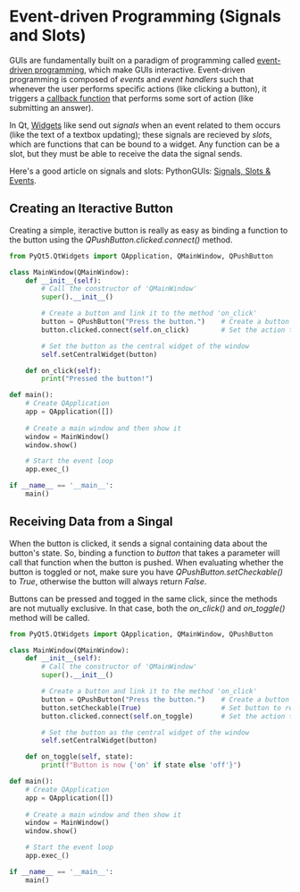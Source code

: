 # Event-driven Programming (Signals and Slots)
GUIs are fundamentally built on a paradigm of programming called [event-driven programming](https://en.wikipedia.org/wiki/Event-driven_programming), which make GUIs interactive. Event-driven programming is composed of _events_ and _event handlers_ such that whenever the user performs specific actions (like clicking a button), it triggers a [callback function](https://en.wikipedia.org/wiki/Callback_(computer_programming)) that performs some sort of action (like submitting an answer). 

In Qt, [Widgets](https://www.pythonguis.com/tutorials/pyqt-basic-widgets/) like send out _signals_ when an event related to them occurs (like the text of a textbox updating);
these signals are recieved by _slots_, which are functions that can be bound to a widget. Any function can be a slot, but they must be able to receive the data the signal sends.

Here's a good article on signals and slots: PythonGUIs: [Signals, Slots & Events](https://www.pythonguis.com/tutorials/pyqt-signals-slots-events/).

## Creating an Iteractive Button
Creating a simple, iteractive button is really as easy as binding a function to the button using the _QPushButton.clicked.connect()_ method.

```Python
from PyQt5.QtWidgets import QApplication, QMainWindow, QPushButton

class MainWindow(QMainWindow):
    def __init__(self):
        # Call the constructor of 'QMainWindow'
        super().__init__()

        # Create a button and link it to the method 'on_click'
        button = QPushButton("Press the button.")    # Create a button labled 'Press the button.'
        button.clicked.connect(self.on_click)        # Set the action to take when pressed

        # Set the button as the central widget of the window
        self.setCentralWidget(button)

    def on_click(self):
        print("Pressed the button!")        

def main():
    # Create QApplication
    app = QApplication([])
    
    # Create a main window and then show it
    window = MainWindow()
    window.show()

    # Start the event loop
    app.exec_()

if __name__ == '__main__':
    main()
```

## Receiving Data from a Singal
When the button is clicked, it sends a signal containing data about the button's state. So, binding a function to _button_ that takes a parameter will call that function
when the button is pushed. When evaluating whether the button is toggled or not, make sure you have _QPushButton.setCheckable()_ to _True_, otherwise the button will always
return _False_.

Buttons can be pressed and togged in the same click, since the methods are not mutually exclusive. In that case, both the _on\_click()_ and _on\_toggle()_ method will be
called.
```Python
from PyQt5.QtWidgets import QApplication, QMainWindow, QPushButton

class MainWindow(QMainWindow):
    def __init__(self):
        # Call the constructor of 'QMainWindow'
        super().__init__()

        # Create a button and link it to the method 'on_click'
        button = QPushButton("Press the button.")    # Create a button labled 'Press the button.'
        button.setCheckable(True)                    # Set button to register being toggled
        button.clicked.connect(self.on_toggle)       # Set the action to take when toggled

        # Set the button as the central widget of the window
        self.setCentralWidget(button) 

    def on_toggle(self, state):
        print(f"Button is now {'on' if state else 'off'}")

def main():
    # Create QApplication
    app = QApplication([])
    
    # Create a main window and then show it
    window = MainWindow()
    window.show()

    # Start the event loop
    app.exec_()

if __name__ == '__main__':
    main()
```
